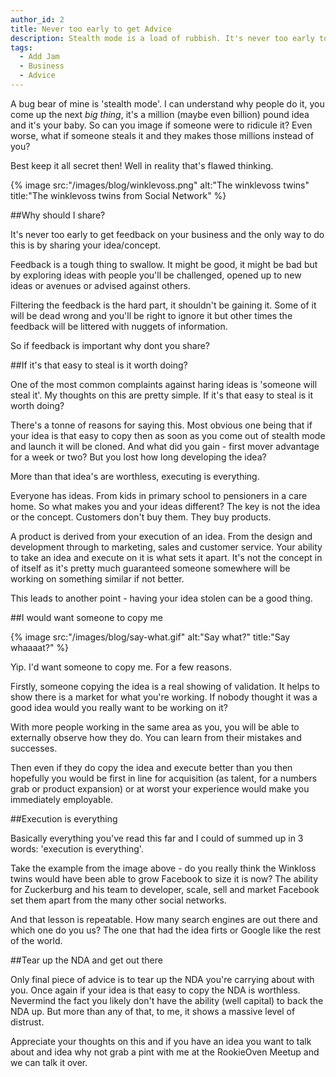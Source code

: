 ```yaml
---
author_id: 2
title: Never too early to get Advice
description: Stealth mode is a load of rubbish. It's never too early to get advice. Talk to everyone and anyone about your idea.
tags:
  - Add Jam
  - Business
  - Advice
---
```

A bug bear of mine is 'stealth mode'. I can understand why people do it, you come up the next *big thing*, it's a million (maybe even billion) pound idea and it's your baby. So can you image if someone were to ridicule it? Even worse, what if someone steals it and they makes those millions instead of you? 

Best keep it all secret then! Well in reality that's flawed thinking.

{% image src:"/images/blog/winklevoss.png" alt:"The winklevoss twins" title:"The winklevoss twins from Social Network" %}

##Why should I share?

It's never too early to get feedback on your business and the only way to do this is by sharing your idea/concept.

Feedback is a tough thing to swallow. It might be good, it might be bad but by exploring ideas with people you'll be challenged, opened up to new ideas or avenues or advised against others.

Filtering the feedback is the hard part, it shouldn't be gaining it. Some of it will be dead wrong and you'll be right to ignore it but other times the feedback will be littered with nuggets of information.

So if feedback is important why dont you share?

##If it's that easy to steal is it worth doing?

One of the most common complaints against haring ideas is 'someone will steal it'. My thoughts on this are pretty simple. If it's that easy to steal is it worth doing?

There's a tonne of reasons for saying this. Most obvious one being that if your idea is that easy to copy then as soon as you come out of stealth mode and launch it will be cloned. And what did you gain - first mover advantage for a week or two? But you lost how long developing the idea?

More than that idea's are worthless, executing is everything. 

Everyone has ideas. From kids in primary school to pensioners in a care home. So what makes you and your ideas different? The key is not the idea or the concept. Customers don't buy them. They buy products.

A product is derived from your execution of an idea. From the design and development through to marketing, sales and customer service. Your ability to take an idea and execute on it is what sets it apart. It's not the concept in of itself as it's pretty much guaranteed someone somewhere will be working on something similar if not better.

This leads to another point - having your idea stolen can be a good thing.

##I would want someone to copy me

{% image src:"/images/blog/say-what.gif" alt:"Say what?" title:"Say whaaaat?" %}

Yip. I'd want someone to copy me. For a few reasons.

Firstly, someone copying the idea is a real showing of validation. It helps to show there is a market for what you're working. If nobody thought it was a good idea would you really want to be working on it?

With more people working in the same area as you, you will be able to externally observe how they do. You can learn from their mistakes and successes.

Then even if they do copy the idea and execute better than you then hopefully you would be first in line for acquisition (as talent, for a numbers grab or product expansion) or at worst your experience would make you immediately employable.

##Execution is everything

Basically everything you've read this far and I could of summed up in 3 words: 'execution is everything'.

Take the example from the image above - do you really think the Winkloss twins would have been able to grow Facebook to size it is now? The ability for Zuckerburg and his team to developer, scale, sell and market Facebook set them apart from the many other social networks.

And that lesson is repeatable. How many search engines are out there and which one do you us? The one that had the idea firts or Google like the rest of the world.

##Tear up the NDA and get out there

Only final piece of advice is to tear up the NDA you're carrying about with you. Once again if your idea is that easy to copy the NDA is worthless. Nevermind the fact you likely don't have the ability (well capital) to back the NDA up. But more than any of that, to me, it shows a massive level of distrust.

Appreciate your thoughts on this and if you have an idea you want to talk about and idea why not grab a pint with me at the RookieOven Meetup and we can talk it over.






